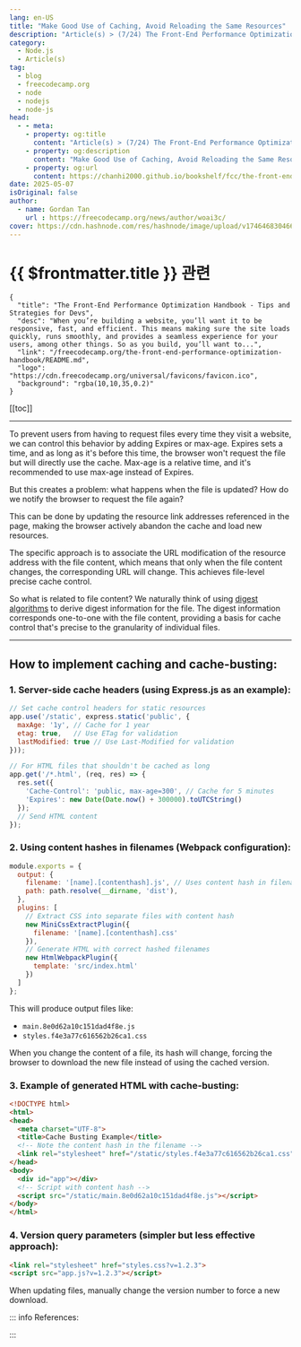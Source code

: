 ```yaml
---
lang: en-US
title: "Make Good Use of Caching, Avoid Reloading the Same Resources"
description: "Article(s) > (7/24) The Front-End Performance Optimization Handbook - Tips and Strategies for Devs"
category:
  - Node.js
  - Article(s)
tag:
  - blog
  - freecodecamp.org
  - node
  - nodejs
  - node-js
head:
  - - meta:
    - property: og:title
      content: "Article(s) > (7/24) The Front-End Performance Optimization Handbook - Tips and Strategies for Devs"
    - property: og:description
      content: "Make Good Use of Caching, Avoid Reloading the Same Resources"
    - property: og:url
      content: https://chanhi2000.github.io/bookshelf/fcc/the-front-end-performance-optimization-handbook/make-good-use-of-caching-avoid-reloading-the-same-resources.html
date: 2025-05-07
isOriginal: false
author:
  - name: Gordan Tan
    url : https://freecodecamp.org/news/author/woai3c/
cover: https://cdn.hashnode.com/res/hashnode/image/upload/v1746468304666/ca24ac6b-1591-4abf-a544-739fbfaecf49.png
---
```


# {{ $frontmatter.title }} 관련

```component VPCard
{
  "title": "The Front-End Performance Optimization Handbook - Tips and Strategies for Devs",
  "desc": "When you’re building a website, you’ll want it to be responsive, fast, and efficient. This means making sure the site loads quickly, runs smoothly, and provides a seamless experience for your users, among other things. So as you build, you’ll want to...",
  "link": "/freecodecamp.org/the-front-end-performance-optimization-handbook/README.md",
  "logo": "https://cdn.freecodecamp.org/universal/favicons/favicon.ico",
  "background": "rgba(10,10,35,0.2)"
}
```

[[toc]]

---

<SiteInfo
  name="The Front-End Performance Optimization Handbook - Tips and Strategies for Devs"
  desc="When you’re building a website, you’ll want it to be responsive, fast, and efficient. This means making sure the site loads quickly, runs smoothly, and provides a seamless experience for your users, among other things. So as you build, you’ll want to..."
  url="https://freecodecamp.org/news/the-front-end-performance-optimization-handbook#heading-make-good-use-of-caching-avoid-reloading-the-same-resources"
  logo="https://cdn.freecodecamp.org/universal/favicons/favicon.ico"
  preview="https://cdn.hashnode.com/res/hashnode/image/upload/v1746468304666/ca24ac6b-1591-4abf-a544-739fbfaecf49.png"/>

To prevent users from having to request files every time they visit a website, we can control this behavior by adding Expires or max-age. Expires sets a time, and as long as it's before this time, the browser won't request the file but will directly use the cache. Max-age is a relative time, and it's recommended to use max-age instead of Expires.

But this creates a problem: what happens when the file is updated? How do we notify the browser to request the file again?

This can be done by updating the resource link addresses referenced in the page, making the browser actively abandon the cache and load new resources.

The specific approach is to associate the URL modification of the resource address with the file content, which means that only when the file content changes, the corresponding URL will change. This achieves file-level precise cache control.

So what is related to file content? We naturally think of using [<VPIcon icon="fas fa-globe"/>digest algorithms](https://okta.com/identity-101/md5/) to derive digest information for the file. The digest information corresponds one-to-one with the file content, providing a basis for cache control that's precise to the granularity of individual files.

---

## How to implement caching and cache-busting:

### 1. Server-side cache headers (using Express.js as an example):

```js
// Set cache control headers for static resources
app.use('/static', express.static('public', {
  maxAge: '1y', // Cache for 1 year
  etag: true,   // Use ETag for validation
  lastModified: true // Use Last-Modified for validation
}));

// For HTML files that shouldn't be cached as long
app.get('/*.html', (req, res) => {
  res.set({
    'Cache-Control': 'public, max-age=300', // Cache for 5 minutes
    'Expires': new Date(Date.now() + 300000).toUTCString()
  });
  // Send HTML content
});
```

### 2. Using content hashes in filenames (Webpack configuration):

```js title="webpack.config.js"
module.exports = {
  output: {
    filename: '[name].[contenthash].js', // Uses content hash in filename
    path: path.resolve(__dirname, 'dist'),
  },
  plugins: [
    // Extract CSS into separate files with content hash
    new MiniCssExtractPlugin({
      filename: '[name].[contenthash].css'
    }),
    // Generate HTML with correct hashed filenames
    new HtmlWebpackPlugin({
      template: 'src/index.html'
    })
  ]
};
```

This will produce output files like:

- <VPIcon icon="fa-brands fa-js"/>`main.8e0d62a10c151dad4f8e.js`
- <VPIcon icon="fa-brands fa-css3-alt"/>`styles.f4e3a77c616562b26ca1.css`

When you change the content of a file, its hash will change, forcing the browser to download the new file instead of using the cached version.

### 3. Example of generated HTML with cache-busting:

```html
<!DOCTYPE html>
<html>
<head>
  <meta charset="UTF-8">
  <title>Cache Busting Example</title>
  <!-- Note the content hash in the filename -->
  <link rel="stylesheet" href="/static/styles.f4e3a77c616562b26ca1.css">
</head>
<body>
  <div id="app"></div>
  <!-- Script with content hash -->
  <script src="/static/main.8e0d62a10c151dad4f8e.js"></script>
</body>
</html>
```

### 4. Version query parameters (simpler but less effective approach):

```html
<link rel="stylesheet" href="styles.css?v=1.2.3">
<script src="app.js?v=1.2.3"></script>
```

When updating files, manually change the version number to force a new download.

::: info References:

<SiteInfo
  name="Caching | webpack"
  desc="webpack is a module bundler. Its main purpose is to bundle JavaScript files for usage in a browser, yet it is also capable of transforming, bundling, or packaging just about any resource or asset."
  url="https://webpack.js.org/guides/caching/#root/"
  logo="https://webpack.js.org/icon_512x512.png"
  preview="https://webpack.js.org/icon-pwa-512x512.934507c816afbcdb.png"/>

:::